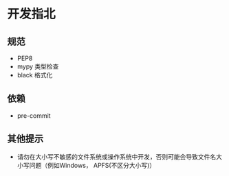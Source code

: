 # 开发指北

## 规范

- PEP8
- mypy 类型检查
- black 格式化

## 依赖

- pre-commit

## 其他提示

- 请勿在大小写不敏感的文件系统或操作系统中开发，否则可能会导致文件名大小写问题（例如Windows， APFS(不区分大小写)）